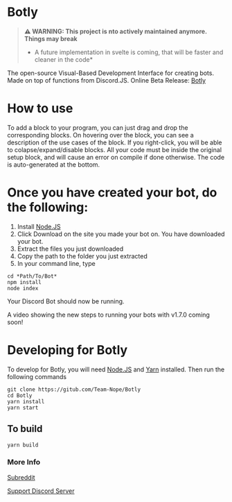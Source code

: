 # Botly
<!--![Botly Logo](https://github.com/Team-Nope/Botly/blob/master/src/images/logo.png) -->
> **⚠ WARNING: This project is nto actively maintained anymore. Things may break**
> * A future implementation in svelte is coming, that will be faster and cleaner in the code* 


The open-source Visual-Based Development Interface for creating bots. Made on top of functions from Discord.JS. Online Beta Release: [Botly](https://botly-56339.web.app)

# How to use
To add a block to your program, you can just drag and drop the corresponding blocks. On hovering over the block, you can see a description of the use cases of the block. If you right-click, you will be able to colapse/expand/disable blocks. All your code must be inside the original setup block, and will cause an error on compile if done otherwise. The code is auto-generated at the bottom. 

# Once you have created your bot, do the following:
1) Install [Node.JS](https://nodejs.org/en/)
2) Click Download on the site you made your bot on. You have downloaded your bot.
3) Extract the files you just downloaded
4) Copy the path to the folder you just extracted
5) In your command line, type
  ```
  cd *Path/To/Bot*
  npm install
  node index
  ```
  Your Discord Bot should now be running.

  A video showing the new steps to running your bots with v1.7.0 coming soon!
  
  <!-- All the steps are shown in the video [here](https://www.youtube.com/watch?v=oT4OD2E9IOk) -->

# Developing for Botly
To develop for Botly, you will need [Node.JS](https://nodejs.org/en/) and [Yarn](https://classic.yarnpkg.com/en/docs/install/) installed.
Then run the following commands
```
git clone https://gitub.com/Team-Nope/Botly
cd Botly
yarn install
yarn start 
```
## To build
```
yarn build
```
### More Info
[Subreddit](https://reddit.com/r/Botly)

[Support Discord Server](https://discord.gg/BkWyrQR)
